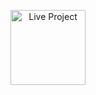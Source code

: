 <p align="center">
<a href="https://app.powerbi.com/view?r=eyJrIjoiNjNjMjhhMTYtODQ0MC00NDczLTlhZWEtZWRiZGY3YTg2N2RmIiwidCI6IjNmMTcwMmFmLTNmNGUtNDk1ZS04YzhiLTEzNzIxZjM5YjFiMCJ9">
    <img src="https://github.com/user-attachments/assets/eb030d5f-8bb3-458e-9a2b-3c13a455c662" alt="Live Project" width="120">
</a>
</p>
